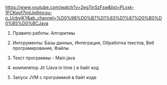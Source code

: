 https://www.youtube.com/watch?v=2eg7inSzFsw&list=PLyxk-1FCKqof7mjIJp6mcsu-o_UcbvjKY&ab_channel=%D0%98%D0%B7%D1%83%D1%87%D0%B0%D0%B5%D0%BCJava
1) Правило работы. Алгоритмы
2) Интсрументы:
    Базы данных, Интеграция, Обработка текстов, Веб програмирование, Файлы
    
3) Техст программы - Main.java
4) компилятор Jit (Java in time ) в байт код 
5) Запуск JVM c программой в байт коде




    